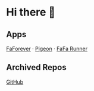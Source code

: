 # Hi there 👋

## Apps

[FaForever](https://chenyifaer.com/faforever) · [Pigeon](https://chenyifaer.com/pigeon) · [FaFa Runner](https://chenyifaer.com/fafarunner)

## Archived Repos

[GitHub](https://github.com/cyf-archived)
